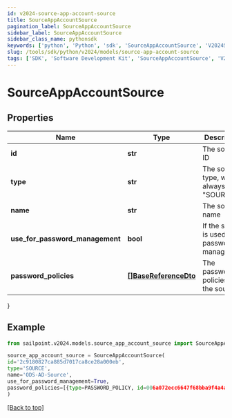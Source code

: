 ```yaml
---
id: v2024-source-app-account-source
title: SourceAppAccountSource
pagination_label: SourceAppAccountSource
sidebar_label: SourceAppAccountSource
sidebar_class_name: pythonsdk
keywords: ['python', 'Python', 'sdk', 'SourceAppAccountSource', 'V2024SourceAppAccountSource'] 
slug: /tools/sdk/python/v2024/models/source-app-account-source
tags: ['SDK', 'Software Development Kit', 'SourceAppAccountSource', 'V2024SourceAppAccountSource']
---
```


# SourceAppAccountSource


## Properties

Name | Type | Description | Notes
------------ | ------------- | ------------- | -------------
**id** | **str** | The source ID | [optional] 
**type** | **str** | The source type, will always be \"SOURCE\" | [optional] 
**name** | **str** | The source name | [optional] 
**use_for_password_management** | **bool** | If the source is used for password management | [optional] [default to False]
**password_policies** | [**[]BaseReferenceDto**](base-reference-dto) | The password policies for the source | [optional] 
}

## Example

```python
from sailpoint.v2024.models.source_app_account_source import SourceAppAccountSource

source_app_account_source = SourceAppAccountSource(
id='2c9180827ca885d7017ca8ce28a000eb',
type='SOURCE',
name='ODS-AD-Source',
use_for_password_management=True,
password_policies=[{type=PASSWORD_POLICY, id=006a072ecc6647f68bba9f4a4ad34649, name=Password Policy 1}]
)

```
[[Back to top]](#) 

